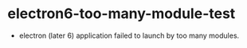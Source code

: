 # electron6-too-many-module-test

- electron (later 6) application failed to launch by too many modules.

